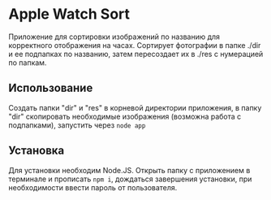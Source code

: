 Apple Watch Sort
==============

Приложение для сортировки изображений по названию для корректного отображения на часах. Сортирует фотографии в папке ./dir и ее подпапках по названию, затем пересоздает их в ./res с нумерацией по папкам.

## Использование

Создать папки "dir" и "res" в корневой директории приложения, в папку "dir" скопировать необходимые изображения (возможна работа с подпапками), запустить через `node app`

## Установка

Для установки необходим Node.JS. Открыть папку с приложением в терминале и прописать `npm i`, дождаться завершения установки, при необходимости ввести пароль от пользователя.

